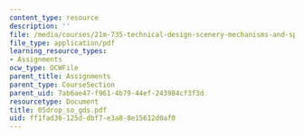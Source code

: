 ```yaml
---
content_type: resource
description: ''
file: /media/courses/21m-735-technical-design-scenery-mechanisms-and-special-effects-spring-2004/ff1fad36125ddbf7e3a88e15612d0af0_05drop_so_gds.pdf
file_type: application/pdf
learning_resource_types:
- Assignments
ocw_type: OCWFile
parent_title: Assignments
parent_type: CourseSection
parent_uid: 7ab6ae47-f961-4b79-44ef-243984cf3f3d
resourcetype: Document
title: 05drop_so_gds.pdf
uid: ff1fad36-125d-dbf7-e3a8-8e15612d0af0
---
```

